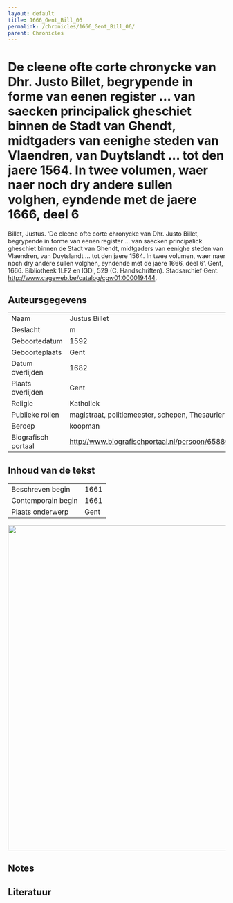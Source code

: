 ```yaml
---
layout: default
title: 1666_Gent_Bill_06
permalink: /chronicles/1666_Gent_Bill_06/
parent: Chronicles
--- 
```



# De cleene ofte corte chronycke van Dhr. Justo Billet, begrypende in forme van eenen register ... van saecken principalick gheschiet binnen de Stadt van Ghendt, midtgaders van eenighe steden van Vlaendren, van Duytslandt ... tot den jaere 1564. In twee volumen, waer naer noch dry andere sullen volghen, eyndende met de jaere 1666, deel 6 

Billet, Justus. ‘De cleene ofte corte chronycke van Dhr. Justo Billet, begrypende in forme van eenen register ... van saecken principalick gheschiet binnen de Stadt van Ghendt, midtgaders van eenighe steden van Vlaendren, van Duytslandt ... tot den jaere 1564. In twee volumen, waer naer noch dry andere sullen volghen, eyndende met de jaere 1666, deel 6’. Gent, 1666. Bibliotheek 1LF2 en lGDl, 529 (C. Handschriften). Stadsarchief Gent. http://www.cageweb.be/catalog/cgw01:000019444. 

## Auteursgegevens 

| | | 
| --------------- | --------------- | 
| Naam | Justus Billet | 
| Geslacht | m | 
| Geboortedatum | 1592 | 
| Geboorteplaats | Gent | 
| Datum overlijden | 1682 | 
| Plaats overlijden | Gent | 
| Religie | Katholiek | 
| Publieke rollen | magistraat, politiemeester, schepen, Thesaurier | 
| Beroep | koopman | 
| Biografisch portaal | http://www.biografischportaal.nl/persoon/65880947 | 

## Inhoud van de tekst 

| | | 
| --------------- | --------------- | 
| Beschreven begin | 1661 | 
| Contemporain begin | 1661 | 
| Plaats onderwerp | Gent | 

[<img src="..\..\barplots_chronicles\1666_Gent_Bill_06.jpg" width="750"/>](..\..\barplots_chronicles\1666_Gent_Bill_06.jpg) 

## Notes 

## Literatuur 

